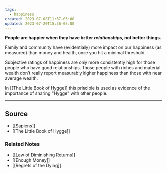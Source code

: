 ```yaml
---
tags:
  - happiness
created: 2023-07-08T11:37-05:00
updated: 2023-07-20T15:36-05:00
---
```

**People are happier when they have better *relationships*, not better things.**

Family and community have (evidentially) more impact on our happiness (as measured) than money and health, once you hit a minimal threshold.

Subjective ratings of happiness are only more consistently high for those people who have good relationships. Those people with riches and material wealth don’t really report measurably higher happiness than those with near average wealth.

In [[The Little Book of Hygge]] this principle is used as evidence of the importance of sharing "Hygge" with other people.

---

## Source
- [[Sapiens]]
- [[The Little Book of Hygge]]

### Related Notes
- [[Law of Diminishing Returns]]
- [[Enough Money]]
- [[Regrets of the Dying]]